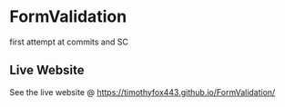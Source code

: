 # FormValidation
first attempt at commits and SC

## Live Website
See the live website @ https://timothyfox443.github.io/FormValidation/

